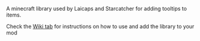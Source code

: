 A minecraft library used by Laicaps and Starcatcher for adding tooltips to items.

Check the [Wiki tab](https://github.com/wdiscute/tooltips/wiki) for instructions on how to use and add the library to your mod
